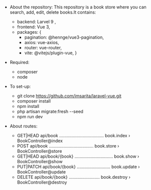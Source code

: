 + About the repository:
    This repository is a book store where you can search, add, edit, delete books.It contains:  
        
    - backend: Larvel 9 ,
    - frontend: Vue 3,
    - packages: {
        - pagination: @hennge/vue3-pagination,
        - axios: vue-axios,
        - router: vue-router,
        - vite: @vitejs/plugin-vue,
    } 
    
+ Required: 
    - composer
    - node

+ To set-up:
    - git clone https://github.com/imsarita/laravel-vue.git
    - composer install
    - npm install
    - php artisan migrate:fresh --seed
    - npm run dev

+ About routes:
  - GET|HEAD        api/book .................................... book.index › BookController@index
  - POST            api/book .................................... book.store › BookController@store
  - GET|HEAD        api/book/{book} ............................... book.show › BookController@show
  - PUT|PATCH       api/book/{book} ........................... book.update › BookController@update
  - DELETE          api/book/{book} ......................... book.destroy › BookController@destroy
  
  
  


